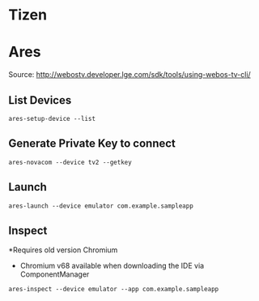 # Tizen

# Ares

Source: http://webostv.developer.lge.com/sdk/tools/using-webos-tv-cli/

## List Devices

`ares-setup-device --list`

## Generate Private Key to connect

`ares-novacom --device tv2 --getkey`

## Launch

`ares-launch --device emulator com.example.sampleapp`

## Inspect

*Requires old version Chromium
* Chromium v68 available when downloading the IDE via ComponentManager

`ares-inspect --device emulator --app com.example.sampleapp`